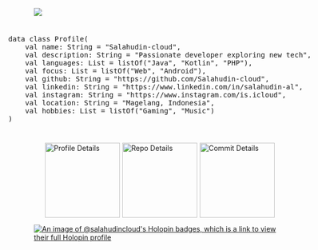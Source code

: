 ![](https://komarev.com/ghpvc/?username=Salahudin-cloud&color=green)
<div style="display: flex; flex-wrap: wrap; justify-content: center; align-items: center; gap: 20px;">
  <div style="padding: 10px; border-radius: 8px; font-family: monospace;">
    <pre>
data class Profile(
    val name: String = "Salahudin-cloud",
    val description: String = "Passionate developer exploring new tech",
    val languages: List<String> = listOf("Java", "Kotlin", "PHP"),
    val focus: List<String> = listOf("Web", "Android"),
    val github: String = "https://github.com/Salahudin-cloud",
    val linkedin: String = "https://www.linkedin.com/in/salahudin-al",
    val instagram: String = "https://www.instagram.com/is.icloud",
    val location: String = "Magelang, Indonesia",
    val hobbies: List<String> = listOf("Gaming", "Music")
)
    </pre>
  </div>
</div>
<div style="display: flex; justify-content: center; gap: 5px;">
  <img height="150" src="https://github-profile-summary-cards.vercel.app/api/cards/profile-details?username=Salahudin-cloud&theme=github_dark" alt="Profile Details" />
  <img height="150" src="https://github-profile-summary-cards.vercel.app/api/cards/repos-per-language?username=Salahudin-cloud&theme=github_dark" alt="Repo Details" />
  <img height="150" src="https://github-profile-summary-cards.vercel.app/api/cards/most-commit-language?username=Salahudin-cloud&theme=github_dark" alt="Commit Details" />
</div>

[![An image of @salahudincloud's Holopin badges, which is a link to view their full Holopin profile](https://holopin.me/salahudincloud)](https://holopin.io/@salahudincloud)

